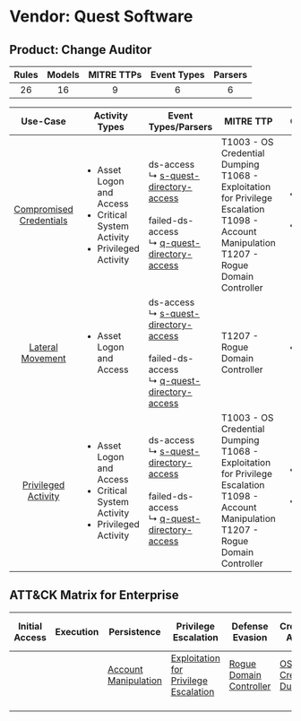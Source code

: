 Vendor: Quest Software
======================
Product: Change Auditor
-----------------------
| Rules | Models | MITRE TTPs | Event Types | Parsers |
|:-----:|:------:|:----------:|:-----------:|:-------:|
|  26   |   16   |     9      |      6      |    6    |

|                                 Use-Case                                  | Activity Types                                                                                        | Event Types/Parsers                                                                                                                                                                                                   | MITRE TTP                                                                                                                                             | Content                                              |
|:-------------------------------------------------------------------------:| ----------------------------------------------------------------------------------------------------- | --------------------------------------------------------------------------------------------------------------------------------------------------------------------------------------------------------------------- | ----------------------------------------------------------------------------------------------------------------------------------------------------- | ---------------------------------------------------- |
| [Compromised Credentials](../UseCases/usecase_compromised_credentials.md) | <ul><li>Asset Logon and Access</li><li>Critical System Activity</li><li>Privileged Activity</li></ul> |  ds-access<br> ↳ [s-quest-directory-access](../Parsers/parserContent_s-quest-directory-access.md)<br><br> failed-ds-access<br> ↳ [q-quest-directory-access](../Parsers/parserContent_q-quest-directory-access.md)<br> | T1003 - OS Credential Dumping<br>T1068 - Exploitation for Privilege Escalation<br>T1098 - Account Manipulation<br>T1207 - Rogue Domain Controller<br> | <ul><li>12 Rules</li></ul><ul><li>8 Models</li></ul> |
|        [Lateral Movement](../UseCases/usecase_lateral_movement.md)        | <ul><li>Asset Logon and Access</li></ul>                                                              |  ds-access<br> ↳ [s-quest-directory-access](../Parsers/parserContent_s-quest-directory-access.md)<br><br> failed-ds-access<br> ↳ [q-quest-directory-access](../Parsers/parserContent_q-quest-directory-access.md)<br> | T1207 - Rogue Domain Controller<br>                                                                                                                   | <ul><li>1 Rules</li></ul>                            |
|     [Privileged Activity](../UseCases/usecase_privileged_activity.md)     | <ul><li>Asset Logon and Access</li><li>Critical System Activity</li><li>Privileged Activity</li></ul> |  ds-access<br> ↳ [s-quest-directory-access](../Parsers/parserContent_s-quest-directory-access.md)<br><br> failed-ds-access<br> ↳ [q-quest-directory-access](../Parsers/parserContent_q-quest-directory-access.md)<br> | T1003 - OS Credential Dumping<br>T1068 - Exploitation for Privilege Escalation<br>T1098 - Account Manipulation<br>T1207 - Rogue Domain Controller<br> | <ul><li>13 Rules</li></ul><ul><li>8 Models</li></ul> |

ATT&CK Matrix for Enterprise
----------------------------
| Initial Access | Execution | Persistence                                                               | Privilege Escalation                                                                       | Defense Evasion                                                              | Credential Access                                                          | Discovery | Lateral Movement | Collection | Command and Control | Exfiltration | Impact |
| -------------- | --------- | ------------------------------------------------------------------------- | ------------------------------------------------------------------------------------------ | ---------------------------------------------------------------------------- | -------------------------------------------------------------------------- | --------- | ---------------- | ---------- | ------------------- | ------------ | ------ |
|                |           | [Account Manipulation](https://attack.mitre.org/techniques/T1098)<br><br> | [Exploitation for Privilege Escalation](https://attack.mitre.org/techniques/T1068)<br><br> | [Rogue Domain Controller](https://attack.mitre.org/techniques/T1207)<br><br> | [OS Credential Dumping](https://attack.mitre.org/techniques/T1003)<br><br> |           |                  |            |                     |              |        |